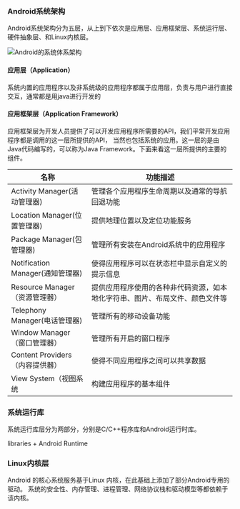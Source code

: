 ### Android系统架构
Android系统架构分为五层，从上到下依次是应用层、应用框架层、系统运行层、硬件抽象层、和Linux内核层。

![Android的系统体系架构](https://images0.cnblogs.com/blog/432441/201310/26133735-b9747c9f0d364527977bc278199aea98.jpg)


#### 应用层（Application）

系统内置的应用程序以及非系统级的应用程序都属于应用层，负责与用户进行直接交互，通常都是用java进行开发的

#### 应用框架层（Application Framework）

应用框架层为开发人员提供了可以开发应用程序所需要的API，我们平常开发应用程序都是调用的这一层所提供的API，
当然也包括系统的应用。这一层的是由Java代码编写的，可以称为Java Framework。下面来看这一层所提供的主要的组件。

| 名称 |功能描述|
| - | - | 
| Activity Manager(活动管理器) | 管理各个应用程序生命周期以及通常的导航回退功能 |
| Location Manager(位置管理器) | 提供地理位置以及定位功能服务 |
| Package Manager(包管理器) | 管理所有安装在Android系统中的应用程序 |
| Notification Manager(通知管理器) | 使得应用程序可以在状态栏中显示自定义的提示信息 | 
| Resource Manager（资源管理器） | 提供应用程序使用的各种非代码资源，如本地化字符串、图片、布局文件、颜色文件等 | 
| Telephony Manager(电话管理器) | 管理所有的移动设备功能 |
| Window Manager（窗口管理器） | 管理所有开启的窗口程序 | 
| Content Providers（内容提供器） | 使得不同应用程序之间可以共享数据 | 
| View System（视图系统 | 构建应用程序的基本组件 | 
### 系统运行库 

系统运行库层分为两部分，分别是C/C++程序库和Android运行时库。

libraries  + Android Runtime


### Linux内核层

Android 的核心系统服务基于Linux 内核，在此基础上添加了部分Android专用的驱动。
系统的安全性、内存管理、进程管理、网络协议栈和驱动模型等都依赖于该内核。